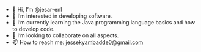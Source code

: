 - 👋 Hi, I’m @jesar-enl
- 👀 I’m interested in developing software.
- 🌱 I’m currently learning the Java programming language basics and how to develop code.
- 💞️ I’m looking to collaborate on all aspects.
- 📫 How to reach me: jessekyambadde0@gmail.com

<!---
jesar-enl/jesar-enl is a ✨ special ✨ repository because its `README.md` (this file) appears on your GitHub profile.
You can click the Preview link to take a look at your changes.
--->
